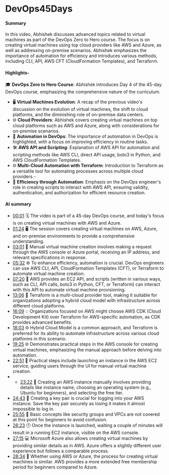 # DevOps45Days
#### Summary  
In this video, Abhishek discusses advanced topics related to virtual machines as part of the DevOps Zero to Hero course. The focus is on creating virtual machines using top cloud providers like AWS and Azure, as well as addressing on-premise scenarios. Abhishek emphasizes the importance of automation for efficiency and introduces various methods, including CLI, API, AWS CFT (CloudFormation Templates), and Terraform.  
#### Highlights-  
🎓 **DevOps Zero to Hero Course**: Abhishek introduces Day 4 of the 45-day DevOps course, emphasizing the comprehensive nature of the curriculum.  
- 🖥️ **Virtual Machines Evolution**: A recap of the previous video's discussion on the evolution of virtual machines, the shift to cloud platforms, and the diminishing role of on-premise data centers.
- 🌐 **Cloud Providers**: Abhishek covers creating virtual machines on top cloud platforms such as AWS and Azure, along with considerations for on-premise scenarios.    
- 🤖 **Automation in DevOps**: The importance of automation in DevOps is highlighted, with a focus on improving efficiency in routine tasks.
- 🛠️ **AWS API and Scripting**: Explanation of AWS API for automation and scripting methods like AWS CLI, direct API usage, boto3 in Python, and AWS CloudFormation Templates.
- 🌐 **Multi-Cloud Automation with Terraform**: Introduction to Terraform as a versatile tool for automating processes across multiple cloud providers.-
- 🔄 **Efficiency through Automation**: Emphasis on the DevOps engineer's role in creating scripts to interact with AWS API, ensuring validity, authentication, and authorization for efficient resource creation.

#### AI summary ############
- [00:01](https://youtu.be/NJkMe9cdYEQ?t=1s) 🗓️ The video is part of a 45-day DevOps course, and today's focus is on creating virtual machines with AWS and Azure.
- [01:24](https://youtu.be/NJkMe9cdYEQ?t=84s) 🖥️ The session covers creating virtual machines on AWS, Azure, and on-premise environments to provide a comprehensive understanding.
- [03:01](https://youtu.be/NJkMe9cdYEQ?t=181s) 🔄 Manual virtual machine creation involves making a request through the AWS console or Azure portal, receiving an IP address, and relevant specifications in response.
- [05:32](https://youtu.be/NJkMe9cdYEQ?t=332s) ⚙️ To enhance efficiency, automation is crucial. DevOps engineers can use AWS CLI, API, CloudFormation Templates (CFT), or Terraform to automate virtual machine creation.
- [07:20](https://youtu.be/NJkMe9cdYEQ?t=440s) 🤖 AWS provides an EC2 API, and scripts (written in various ways, such as CLI, API calls, boto3 in Python, CFT, or Terraform) can interact with this API to automate virtual machine provisioning.
- [13:06](https://youtu.be/NJkMe9cdYEQ?t=786s) 🔄 Terraform is a multi-cloud provider tool, making it suitable for organizations adopting a hybrid cloud model with infrastructure across different cloud platforms.
- [16:09](https://youtu.be/NJkMe9cdYEQ?t=969s) 💡 Organizations focused on AWS might choose AWS CDK (Cloud Development Kit) over Terraform for AWS-specific automation, as CDK provides advanced benefits.
- [18:03](https://youtu.be/NJkMe9cdYEQ?t=1083s) 🌐 Hybrid Cloud Model is a common approach, and Terraform is preferred for its ability to automate infrastructure across various cloud platforms in this scenario.
- [19:25](https://youtu.be/NJkMe9cdYEQ?t=1165s) 🌐 Demonstrates practical steps in the AWS console for creating virtual machines, emphasizing the manual approach before delving into automation.
- [22:51](https://youtu.be/NJkMe9cdYEQ?t=1371s) 🚀 Practical steps include launching an instance in the AWS EC2 service, guiding users through the UI for manual virtual machine creation.
- - [23:22](https://youtu.be/NJkMe9cdYEQ?t=1402s) 🚀 Creating an AWS instance manually involves providing details like instance name, choosing an operating system (e.g., Ubuntu for beginners), and selecting the free tier.
- [24:43](https://youtu.be/NJkMe9cdYEQ?t=1483s) 🔐 Creating a key pair is crucial for logging into your AWS instance. Save the key pair securely as losing it makes it almost impossible to log in.
- [25:55](https://youtu.be/NJkMe9cdYEQ?t=1555s) 🛑 Basic concepts like security groups and VPCs are not covered at this point for beginners to avoid confusion.
- [26:23](https://youtu.be/NJkMe9cdYEQ?t=1583s) 🕐 Once the instance is launched, waiting a couple of minutes will result in a running EC2 instance, visible on the AWS console.
- [27:15](https://youtu.be/NJkMe9cdYEQ?t=1635s) 💻 Microsoft Azure also allows creating virtual machines by providing similar details as in AWS. Azure offers a slightly different user experience but follows a comparable process.
- [28:34](https://youtu.be/NJkMe9cdYEQ?t=1714s) 🔄 Whether using AWS or Azure, the process for creating virtual machines is similar. AWS provides a more extended free membership period for beginners compared to Azure.
